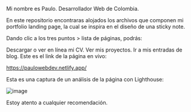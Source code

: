 Mi nombre es Paulo. Desarrollador Web de Colombia.

En este repositorio encontraras alojados los archivos que componen mi portfolio landing page, la cual se inspira en el diseño de una sticky note.

Dando clic a los tres puntos > lista de páginas, podrás:

Descargar o ver en línea mi CV.
Ver mis proyectos.
Ir a mis entradas de blog.
Este es el link de la página en vivo:

https://paulowebdev.netlify.app/

Esta es una captura de un análisis de la página con Lighthouse:

![image](https://github.com/paulodelosrey/myapp/assets/135145158/af8c65c3-1c97-4ae7-a0a1-ce25a5d60791)


Estoy atento a cualquier recomendación.
